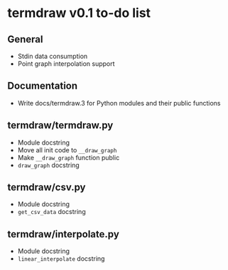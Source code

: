 termdraw v0.1 to-do list
=========================

General
-------
+ Stdin data consumption
+ Point graph interpolation support

Documentation
-------------
+ Write docs/termdraw.3 for Python modules and their public functions

termdraw/termdraw.py
--------------------
+ Module docstring
+ Move all init code to `__draw_graph`
+ Make `__draw_graph` function public
+ `draw_graph` docstring

termdraw/csv.py
---------------
+ Module docstring
+ `get_csv_data` docstring

termdraw/interpolate.py
-----------------------
+ Module docstring
+ `linear_interpolate` docstring
